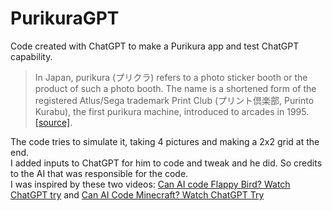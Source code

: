 # PurikuraGPT
Code created with ChatGPT to make a Purikura app and test ChatGPT capability. <br/>
> In Japan, purikura (プリクラ) refers to a photo sticker booth or the product of such a photo booth. The name is a shortened form of the registered Atlus/Sega trademark Print Club (プリント倶楽部, Purinto Kurabu), the first purikura machine, introduced to arcades in 1995. [[source]](https://en.wikipedia.org/wiki/Photo_booth#Purikura).

The code tries to simulate it, taking 4 pictures and making a 2x2 grid at the end. <br/>
I added inputs to ChatGPT for him to code and tweak and he did. So credits to the AI that was responsible for the code. <br/>
I was inspired by these two videos: [Can AI code Flappy Bird? Watch ChatGPT try](https://www.youtube.com/watch?v=8y7GRYaYYQg) and [Can AI Code Minecraft? Watch ChatGPT Try](https://www.youtube.com/watch?v=pXnIyRILSkg)
